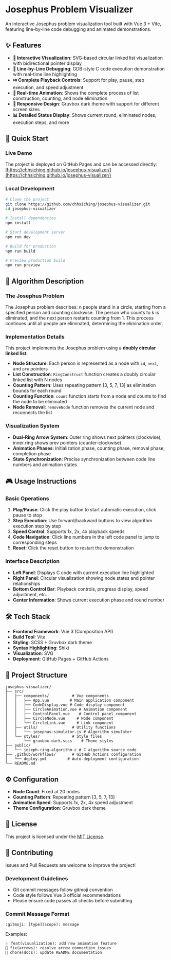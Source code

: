 # Josephus Problem Visualizer

An interactive Josephus problem visualization tool built with Vue 3 + Vite, featuring line-by-line code debugging and animated demonstrations.

## ✨ Features

- **🎯 Interactive Visualization**: SVG-based circular linked list visualization with bidirectional pointer display
- **📝 Line-by-Line Debugging**: GDB-style C code execution demonstration with real-time line highlighting
- **⏯️ Complete Playback Controls**: Support for play, pause, step execution, and speed adjustment
- **🔄 Real-time Animation**: Shows the complete process of list construction, counting, and node elimination
- **🎨 Responsive Design**: Gruvbox dark theme with support for different screen sizes
- **📊 Detailed Status Display**: Shows current round, eliminated nodes, execution steps, and more

## 🚀 Quick Start

### Live Demo

The project is deployed on GitHub Pages and can be accessed directly:
[https://chhsiching.github.io/josephus-visualizer/](https://chhsiching.github.io/josephus-visualizer/)

### Local Development

```bash
# Clone the project
git clone https://github.com/chhsiching/josephus-visualizer.git
cd josephus-visualizer

# Install dependencies
npm install

# Start development server
npm run dev

# Build for production
npm run build

# Preview production build
npm run preview
```

## 📖 Algorithm Description

### The Josephus Problem

The Josephus problem describes: n people stand in a circle, starting from a specified person and counting clockwise. The person who counts to k is eliminated, and the next person restarts counting from 1. This process continues until all people are eliminated, determining the elimination order.

### Implementation Details

This project implements the Josephus problem using a **doubly circular linked list**:

- **Node Structure**: Each person is represented as a node with `id`, `next`, and `pre` pointers
- **List Construction**: `RingConstruct` function creates a doubly circular linked list with N nodes
- **Counting Pattern**: Uses repeating pattern [3, 5, 7, 13] as elimination bounds for each round
- **Counting Function**: `count` function starts from a node and counts to find the node to be eliminated
- **Node Removal**: `removeNode` function removes the current node and reconnects the list

### Visualization System

- **Dual-Ring Arrow System**: Outer ring shows next pointers (clockwise), inner ring shows prev pointers (counter-clockwise)
- **Animation Phases**: Initialization phase, counting phase, removal phase, completion phase
- **State Synchronization**: Precise synchronization between code line numbers and animation states

## 🎮 Usage Instructions

### Basic Operations

1. **Play/Pause**: Click the play button to start automatic execution, click pause to stop
2. **Step Execution**: Use forward/backward buttons to view algorithm execution step by step
3. **Speed Control**: Supports 1x, 2x, 4x playback speeds
4. **Code Navigation**: Click line numbers in the left code panel to jump to corresponding steps
5. **Reset**: Click the reset button to restart the demonstration

### Interface Description

- **Left Panel**: Displays C code with current execution line highlighted
- **Right Panel**: Circular visualization showing node states and pointer relationships
- **Bottom Control Bar**: Playback controls, progress display, speed adjustment, etc.
- **Center Information**: Shows current execution phase and round number

## 🛠️ Tech Stack

- **Frontend Framework**: Vue 3 (Composition API)
- **Build Tool**: Vite
- **Styling**: SCSS + Gruvbox dark theme
- **Syntax Highlighting**: Shiki
- **Visualization**: SVG
- **Deployment**: GitHub Pages + GitHub Actions

## 📁 Project Structure

```
josephus-visualizer/
├── src/
│   ├── components/          # Vue components
│   │   ├── App.vue         # Main application component
│   │   ├── CodeDisplay.vue # Code display component
│   │   ├── CircleAnimation.vue # Animation component
│   │   ├── ControlPanel.vue    # Control panel component
│   │   ├── CircleNode.vue     # Node component
│   │   └── CircleLink.vue     # Link component
│   ├── utils/               # Utility functions
│   │   └── josephus-simulator.js # Algorithm simulator
│   └── styles/              # Style files
│       └── gruvbox-dark.scss    # Theme styles
├── public/
│   └── joseph-ring-algorithm.c # C algorithm source code
├── .github/workflows/       # GitHub Actions configuration
│   └── deploy.yml         # Auto-deployment configuration
└── README.md
```

## ⚙️ Configuration

- **Node Count**: Fixed at 20 nodes
- **Counting Pattern**: Repeating pattern [3, 5, 7, 13]
- **Animation Speed**: Supports 1x, 2x, 4x speed adjustment
- **Theme Configuration**: Gruvbox dark theme

## 📄 License

This project is licensed under the [MIT License](LICENSE).

## 🤝 Contributing

Issues and Pull Requests are welcome to improve the project!

### Development Guidelines

- Git commit messages follow gitmoji convention
- Code style follows Vue 3 official recommendations
- Please ensure code passes all checks before submitting

### Commit Message Format

```
:gitmoji: [type](scope): message
```

Examples:
```
✨ feat(visualization): add new animation feature
🐛 fix(arrows): resolve arrow connection issues
📝 chore(docs): update README documentation
```

